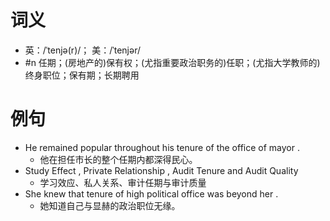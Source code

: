 # 词义
- 英：/ˈtenjə(r)/； 美：/ˈtenjər/
- #n 任期；(房地产的)保有权；(尤指重要政治职务的)任职；(尤指大学教师的)终身职位；保有期；长期聘用
# 例句
- He remained popular throughout his tenure of the office of mayor .
	- 他在担任市长的整个任期内都深得民心。
- Study Effect , Private Relationship , Audit Tenure and Audit Quality
	- 学习效应、私人关系、审计任期与审计质量
- She knew that tenure of high political office was beyond her .
	- 她知道自己与显赫的政治职位无缘。
